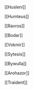 [[Husleni]]

[[Humteus]]

[[Ravros]]

[[Bodar]]

[[Vokmir]]

[[Sytesis]]

[[Bywulla]]

[[Arohazor]]

[[Traident]]
